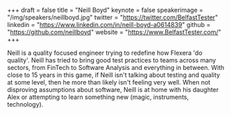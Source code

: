 +++
draft = false
title = "Neill Boyd"
keynote = false
speakerimage = "/img/speakers/neillboyd.jpg"
twitter = "https://twitter.com/BelfastTester"
linkedin = "https://www.linkedin.com/in/neill-boyd-a0614839"
github = "https://github.com/neillboyd"
website = "https://www.BelfastTester.com/"
+++

Neill is a quality focused engineer trying to redefine how Flexera 'do quality'. Neill has tried to bring good test practices to teams across many sectors, from FinTech to Software Analysis and everything in between. With close to 15 years in this game, if Neill isn't talking about testing and quality at some level, then he more than likely isn't feeling very well. When not disproving assumptions about software, Neill is at home with his daughter Alex or attempting to learn something new (magic, instruments, technology).